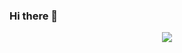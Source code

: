 ### Hi there 👋

<p align="center">
  <img src="https://github-readme-stats.vercel.app/api?username=taaboo13&show_icons=true&count_private=true&theme=dark"/>
</p>

